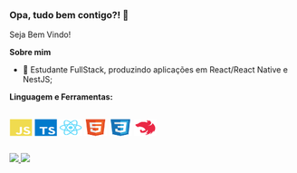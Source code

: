 <br />

### Opa, tudo bem contigo?! 👋

Seja Bem Vindo!

**Sobre mim**

- 💼 Estudante FullStack, produzindo aplicações em React/React Native e NestJS;


**Linguagem e Ferramentas:**  
<div style="display: inline_block"><br>
  <img align="center" alt="andre-Js" height="30" width="40" src="https://raw.githubusercontent.com/devicons/devicon/master/icons/javascript/javascript-plain.svg">
  <img align="center" alt="andre-Ts" height="30" width="40" src="https://raw.githubusercontent.com/devicons/devicon/master/icons/typescript/typescript-plain.svg">
  <img align="center" alt="andre-React" height="30" width="40" src="https://raw.githubusercontent.com/devicons/devicon/master/icons/react/react-original.svg">
  <img align="center" alt="andre-HTML" height="30" width="40" src="https://raw.githubusercontent.com/devicons/devicon/master/icons/html5/html5-original.svg">
  <img align="center" alt="andre-CSS" height="30" width="40" src="https://raw.githubusercontent.com/devicons/devicon/master/icons/css3/css3-original.svg">
  <img align="center" alt="andre-CSS" height="30" width="40" src="https://raw.githubusercontent.com/nimasfl/nestjs-icons/325530fd2b05f354d44ce5cf94c056dde019a8fe/file_type_nestjs.svg"> 
</div>

  ##

<div>
  <a href="https://github.com/andresathler">
  <img height="200em" src="https://github-readme-stats.vercel.app/api?username=andresathler&show_icons=true&theme=dark&include_all_commits=true&count_private=true"/>
  <img height="200em" src="https://github-readme-stats.vercel.app/api/top-langs/?username=andresathler&layout=compact&langs_count=7&theme=dark"/>
</div>
  

  ##

